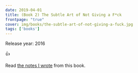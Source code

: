 ```yaml
---
date: 2019-04-01
title: (Book 2) The Subtle Art of Not Giving a F*ck
frontpage: "true"
cover: img/books/the-subtle-art-of-not-giving-a-fuck.jpg
tags: ['books']
---
```


Release year: 2016

👍

Read [the notes I wrote](None) from this book.
